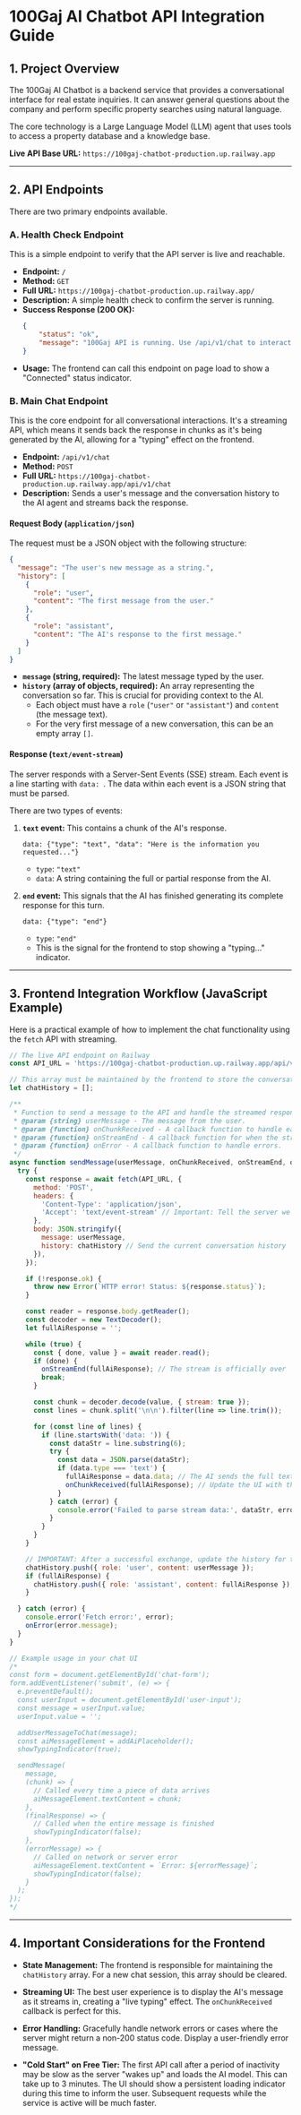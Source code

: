 # 100Gaj AI Chatbot API Integration Guide 

## 1. Project Overview

The 100Gaj AI Chatbot is a backend service that provides a conversational interface for real estate inquiries. It can answer general questions about the company and perform specific property searches using natural language.

The core technology is a Large Language Model (LLM) agent that uses tools to access a property database and a knowledge base.

**Live API Base URL:** `https://100gaj-chatbot-production.up.railway.app`

---

## 2. API Endpoints

There are two primary endpoints available.

### A. Health Check Endpoint

This is a simple endpoint to verify that the API server is live and reachable.

*   **Endpoint:** `/`
*   **Method:** `GET`
*   **Full URL:** `https://100gaj-chatbot-production.up.railway.app/`
*   **Description:** A simple health check to confirm the server is running.
*   **Success Response (200 OK):**
    ```json
    {
        "status": "ok",
        "message": "100Gaj API is running. Use /api/v1/chat to interact."
    }
    ```
*   **Usage:** The frontend can call this endpoint on page load to show a "Connected" status indicator.

### B. Main Chat Endpoint

This is the core endpoint for all conversational interactions. It's a streaming API, which means it sends back the response in chunks as it's being generated by the AI, allowing for a "typing" effect on the frontend.

*   **Endpoint:** `/api/v1/chat`
*   **Method:** `POST`
*   **Full URL:** `https://100gaj-chatbot-production.up.railway.app/api/v1/chat`
*   **Description:** Sends a user's message and the conversation history to the AI agent and streams back the response.

#### Request Body (`application/json`)

The request must be a JSON object with the following structure:

```json
{
  "message": "The user's new message as a string.",
  "history": [
    {
      "role": "user",
      "content": "The first message from the user."
    },
    {
      "role": "assistant",
      "content": "The AI's response to the first message."
    }
  ]
}
```

*   **`message` (string, required):** The latest message typed by the user.
*   **`history` (array of objects, required):** An array representing the conversation so far. This is crucial for providing context to the AI.
    *   Each object must have a `role` (`"user"` or `"assistant"`) and `content` (the message text).
    *   For the very first message of a new conversation, this can be an empty array `[]`.

#### Response (`text/event-stream`)

The server responds with a Server-Sent Events (SSE) stream. Each event is a line starting with `data: `. The data within each event is a JSON string that must be parsed.

There are two types of events:

1.  **`text` event:** This contains a chunk of the AI's response.
    ```
    data: {"type": "text", "data": "Here is the information you requested..."}
    ```
    *   `type`: `"text"`
    *   `data`: A string containing the full or partial response from the AI.

2.  **`end` event:** This signals that the AI has finished generating its complete response for this turn.
    ```
    data: {"type": "end"}
    ```
    *   `type`: `"end"`
    *   This is the signal for the frontend to stop showing a "typing..." indicator.

---

## 3. Frontend Integration Workflow (JavaScript Example)

Here is a practical example of how to implement the chat functionality using the `fetch` API with streaming.

```javascript
// The live API endpoint on Railway
const API_URL = 'https://100gaj-chatbot-production.up.railway.app/api/v1/chat';

// This array must be maintained by the frontend to store the conversation
let chatHistory = [];

/**
 * Function to send a message to the API and handle the streamed response.
 * @param {string} userMessage - The message from the user.
 * @param {function} onChunkReceived - A callback function to handle each piece of the response.
 * @param {function} onStreamEnd - A callback function for when the stream is finished.
 * @param {function} onError - A callback function to handle errors.
 */
async function sendMessage(userMessage, onChunkReceived, onStreamEnd, onError) {
  try {
    const response = await fetch(API_URL, {
      method: 'POST',
      headers: {
        'Content-Type': 'application/json',
        'Accept': 'text/event-stream' // Important: Tell the server we want a stream
      },
      body: JSON.stringify({
        message: userMessage,
        history: chatHistory // Send the current conversation history
      }),
    });

    if (!response.ok) {
      throw new Error(`HTTP error! Status: ${response.status}`);
    }

    const reader = response.body.getReader();
    const decoder = new TextDecoder();
    let fullAiResponse = '';

    while (true) {
      const { done, value } = await reader.read();
      if (done) {
        onStreamEnd(fullAiResponse); // The stream is officially over
        break;
      }

      const chunk = decoder.decode(value, { stream: true });
      const lines = chunk.split('\n\n').filter(line => line.trim());

      for (const line of lines) {
        if (line.startsWith('data: ')) {
          const dataStr = line.substring(6);
          try {
            const data = JSON.parse(dataStr);
            if (data.type === 'text') {
              fullAiResponse = data.data; // The AI sends the full text in each chunk
              onChunkReceived(fullAiResponse); // Update the UI with the latest text
            }
          } catch (error) {
            console.error('Failed to parse stream data:', dataStr, error);
          }
        }
      }
    }

    // IMPORTANT: After a successful exchange, update the history for the next turn
    chatHistory.push({ role: 'user', content: userMessage });
    if (fullAiResponse) {
      chatHistory.push({ role: 'assistant', content: fullAiResponse });
    }

  } catch (error) {
    console.error('Fetch error:', error);
    onError(error.message);
  }
}

// Example usage in your chat UI
/*
const form = document.getElementById('chat-form');
form.addEventListener('submit', (e) => {
  e.preventDefault();
  const userInput = document.getElementById('user-input');
  const message = userInput.value;
  userInput.value = '';

  addUserMessageToChat(message);
  const aiMessageElement = addAiPlaceholder();
  showTypingIndicator(true);

  sendMessage(
    message,
    (chunk) => {
      // Called every time a piece of data arrives
      aiMessageElement.textContent = chunk;
    },
    (finalResponse) => {
      // Called when the entire message is finished
      showTypingIndicator(false);
    },
    (errorMessage) => {
      // Called on network or server error
      aiMessageElement.textContent = `Error: ${errorMessage}`;
      showTypingIndicator(false);
    }
  );
});
*/
```

---

## 4. Important Considerations for the Frontend

*   **State Management:** The frontend is responsible for maintaining the `chatHistory` array. For a new chat session, this array should be cleared.

*   **Streaming UI:** The best user experience is to display the AI's message as it streams in, creating a "live typing" effect. The `onChunkReceived` callback is perfect for this.

*   **Error Handling:** Gracefully handle network errors or cases where the server might return a non-200 status code. Display a user-friendly error message.

*   **"Cold Start" on Free Tier:** The first API call after a period of inactivity may be slow as the server "wakes up" and loads the AI model. This can take up to 3 minutes. The UI should show a persistent loading indicator during this time to inform the user. Subsequent requests while the service is active will be much faster.
